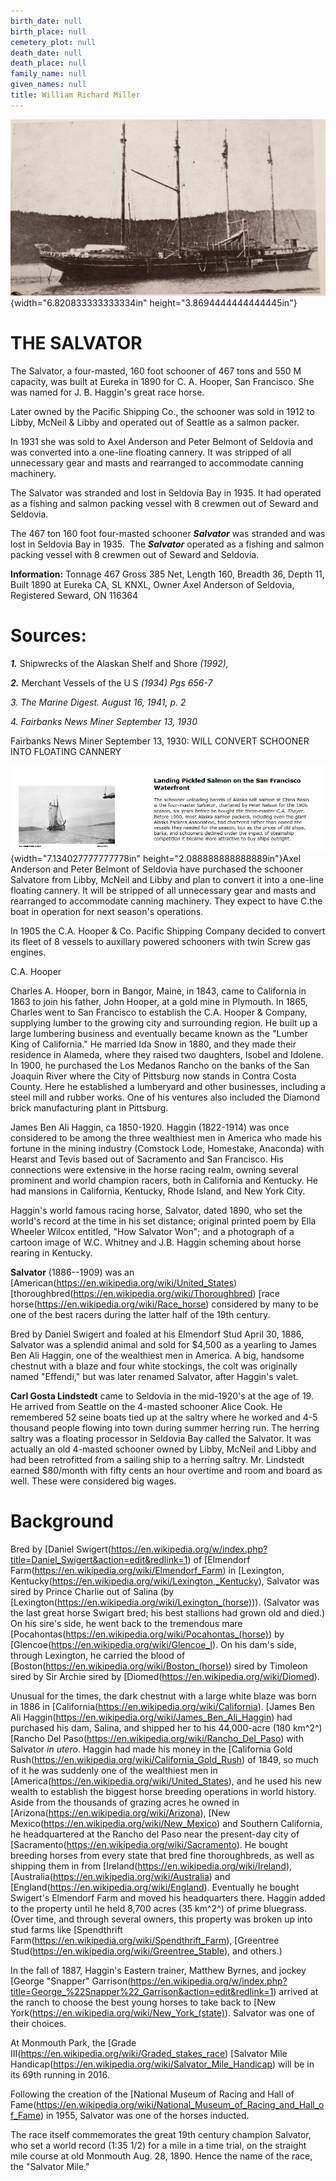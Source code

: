 ```yaml
---
birth_date: null
birth_place: null
cemetery_plot: null
death_date: null
death_place: null
family_name: null
given_names: null
title: William Richard Miller
---
```


![](../assets/images/Salvator/media/image1.jpeg){width="6.820833333333334in"
height="3.8694444444444445in"}

# THE SALVATOR

The Salvator, a four-masted, 160 foot schooner of 467 tons and 550 M
capacity, was built at Eureka in 1890 for C. A. Hooper, San Francisco.
She was named for J. B. Haggin\'s great race horse.

Later owned by the Pacific Shipping Co., the schooner was sold in 1912
to Libby, McNeil & Libby and operated out of Seattle as a salmon packer.

In 1931 she was sold to Axel Anderson and Peter Belmont of Seldovia and
was converted into a one-line floating cannery. It was stripped of all
unnecessary gear and masts and rearranged to accommodate canning
machinery.

The Salvator was stranded and lost in Seldovia Bay in 1935. It had
operated as a fishing and salmon packing vessel with 8 crewmen out of
Seward and Seldovia.

The 467 ton 160 foot four-masted schooner ***Salvator*** was stranded
and was lost in Seldovia Bay in 1935.  The ***Salvator*** operated as a
fishing and salmon packing vessel with 8 crewmen out of Seward and
Seldovia.

**Information:** Tonnage 467 Gross 385 Net, Length 160, Breadth 36,
Depth 11, Built 1890 at Eureka CA, SL KNXL, Owner Axel Anderson of
Seldovia, Registered Seward, ON 116364

# Sources:

***1.*** Shipwrecks of the Alaskan Shelf and Shore *(1992),*

***2.*** Merchant Vessels of the U S *(1934) Pgs 656-7*

*3. The Marine Digest. August 16, 1941, p. 2*

*4. Fairbanks News Miner September 13, 1930*

Fairbanks News Miner September 13, 1930: WILL CONVERT SCHOONER INTO
FLOATING CANNERY

![](../assets/images/Salvator/media/image2.JPG){width="7.134027777777778in"
height="2.088888888888889in"}Axel Anderson and Peter Belmont of Seldovia
have purchased the schooner Salvatore from Libby, McNeil and Libby and
plan to convert it into a one-line floating cannery. It will be stripped
of all unnecessary gear and masts and rearranged to accommodate canning
machinery. They expect to have C.the boat in operation for next season's
operations.

In 1905 the C.A. Hooper & Co. Pacific Shipping Company decided to
convert its fleet of 8 vessels to auxillary powered schooners with twin
Screw gas engines.

C.A. Hooper

Charles A. Hooper, born in Bangor, Maine, in 1843, came to California in
1863 to join his father, John Hooper, at a gold mine in Plymouth. In
1865, Charles went to San Francisco to establish the C.A. Hooper &
Company, supplying lumber to the growing city and surrounding region. He
built up a large lumbering business and eventually became known as the
\"Lumber King of California.\" He married Ida Snow in 1880, and they
made their residence in Alameda, where they raised two daughters, Isobel
and Idolene. In 1900, he purchased the Los Medanos Rancho on the banks
of the San Joaquin River where the City of Pittsburg now stands in
Contra Costa County. Here he established a lumberyard and other
businesses, including a steel mill and rubber works. One of his ventures
also included the Diamond brick manufacturing plant in Pittsburg.

James Ben Ali Haggin, ca 1850-1920. Haggin (1822-1914) was once
considered to be among the three wealthiest men in America who made his
fortune in the mining industry (Comstock Lode, Homestake, Anaconda) with
Hearst and Tevis based out of Sacramento and San Francisco. His
connections were extensive in the horse racing realm, owning several
prominent and world champion racers, both in California and Kentucky. He
had mansions in California, Kentucky, Rhode Island, and New York City.

Haggin\'s world famous racing horse, Salvator, dated 1890, who set the
world's record at the time in his set distance; original printed poem by
Ella Wheeler Wilcox entitled, "How Salvator Won\"; and a photograph of a
cartoon image of W.C. Whitney and J.B. Haggin scheming about horse
rearing in Kentucky.

**Salvator** (1886--1909) was an
[American(https://en.wikipedia.org/wiki/United_States)
[thoroughbred(https://en.wikipedia.org/wiki/Thoroughbred)
[race horse(https://en.wikipedia.org/wiki/Race_horse)
considered by many to be one of the best racers during the latter half
of the 19th century.

Bred by Daniel Swigert and foaled at his Elmendorf Stud April 30, 1886,
Salvator was a splendid animal and sold for \$4,500 as a yearling to
James Ben Ali Haggin, one of the wealthiest men in America. A big,
handsome chestnut with a blaze and four white stockings, the colt was
originally named "Effendi," but was later renamed Salvator, after
Haggin's valet.

**Carl Gosta Lindstedt** came to Seldovia in the
mid-1920\'s at the age of 19. He arrived from Seattle on the 4-masted
schooner Alice Cook. He remembered 52 seine boats tied up at the saltry
where he worked and 4-5 thousand people flowing into town during summer
herring run. The herring saltry was a floating processor in Seldovia Bay
called the Salvator. It was actually an old 4-masted schooner owned by
Libby, McNeil and Libby and had been retrofitted from a sailing ship to
a herring saltry. Mr. Lindstedt earned \$80/month with fifty cents an
hour overtime and room and board as well. These were considered big
wages.

# Background

Bred by [Daniel
Swigert(https://en.wikipedia.org/w/index.php?title=Daniel_Swigert&action=edit&redlink=1)
of [Elmendorf
Farm(https://en.wikipedia.org/wiki/Elmendorf_Farm) in
[Lexington,
Kentucky(https://en.wikipedia.org/wiki/Lexington,_Kentucky),
Salvator was sired by Prince Charlie out of Salina (by
[Lexington(https://en.wikipedia.org/wiki/Lexington_(horse))).
(Salvator was the last great horse Swigart bred; his best stallions had
grown old and died.) On his sire\'s side, he went back to the tremendous
mare
[Pocahontas(https://en.wikipedia.org/wiki/Pocahontas_(horse))
by [Glencoe(https://en.wikipedia.org/wiki/Glencoe_I). On
his dam\'s side, through Lexington, he carried the blood of
[Boston(https://en.wikipedia.org/wiki/Boston_(horse))
sired by Timoleon sired by Sir Archie sired by
[Diomed(https://en.wikipedia.org/wiki/Diomed).

Unusual for the times, the dark chestnut with a large white blaze was
born in 1886 in
[California(https://en.wikipedia.org/wiki/California).
[James Ben Ali
Haggin(https://en.wikipedia.org/wiki/James_Ben_Ali_Haggin)
had purchased his dam, Salina, and shipped her to his 44,000-acre
(180 km^2^) [Rancho Del
Paso(https://en.wikipedia.org/wiki/Rancho_Del_Paso) with
Salvator *in utero*. Haggin had made his money in the [California Gold
Rush(https://en.wikipedia.org/wiki/California_Gold_Rush)
of 1849, so much of it he was suddenly one of the wealthiest men in
[America(https://en.wikipedia.org/wiki/United_States),
and he used his new wealth to establish the biggest horse breeding
operations in world history. Aside from the thousands of grazing acres
he owned in
[Arizona(https://en.wikipedia.org/wiki/Arizona), [New
Mexico(https://en.wikipedia.org/wiki/New_Mexico) and
Southern California, he headquartered at the Rancho del Paso near the
present-day city of
[Sacramento(https://en.wikipedia.org/wiki/Sacramento). He
bought breeding horses from every state that bred fine thoroughbreds, as
well as shipping them in from
[Ireland(https://en.wikipedia.org/wiki/Ireland),
[Australia(https://en.wikipedia.org/wiki/Australia) and
[England(https://en.wikipedia.org/wiki/England).
Eventually he bought Swigert\'s Elmendorf Farm and moved his
headquarters there. Haggin added to the property until he held 8,700
acres (35 km^2^) of prime bluegrass. (Over time, and through several
owners, this property was broken up into stud farms like [Spendthrift
Farm(https://en.wikipedia.org/wiki/Spendthrift_Farm),
[Greentree
Stud(https://en.wikipedia.org/wiki/Greentree_Stable), and
others.)

In the fall of 1887, Haggin\'s Eastern trainer, Matthew Byrnes, and
jockey [George \"Snapper\"
Garrison(https://en.wikipedia.org/w/index.php?title=George_%22Snapper%22_Garrison&action=edit&redlink=1)
arrived at the ranch to choose the best young horses to take back to
[New
York(https://en.wikipedia.org/wiki/New_York_(state)).
Salvator was one of their choices.

At Monmouth Park, the [Grade
III(https://en.wikipedia.org/wiki/Graded_stakes_race)
[Salvator Mile
Handicap(https://en.wikipedia.org/wiki/Salvator_Mile_Handicap)
will be in its 69th running in 2016.

Following the creation of the [National Museum of Racing and Hall of
Fame(https://en.wikipedia.org/wiki/National_Museum_of_Racing_and_Hall_of_Fame)
in 1955, Salvator was one of the horses inducted.

The race itself commemorates the great 19th century champion Salvator,
who set a world record (1:35 1/2) for a mile in a time trial, on the
straight mile course at old Monmouth Aug. 28, 1890. Hence the name of
the race, the "Salvator Mile."
